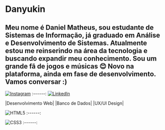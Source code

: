 # Danyukin

Meu nome é Daniel Matheus, sou estudante de Sistemas de Informação, já graduado em Análise e Desenvolvimento de Sistemas. Atualmente estou me reinserindo na área da tecnologia e buscando expandir meu conhecimento.
Sou um grande fã de jogos e músicas 😊
Novo na plataforma, ainda em fase de desenvolvimento. 
Vamos conversar :) 
-----------------------
[![Instagram](https://img.shields.io/badge/Instagram-000?style=for-the-badge&logo=instagram)](https://www.instagram.com/danyukin/) 
:------:
[![LinkedIn](https://img.shields.io/badge/LinkedIn-000?style=for-the-badge&logo=linkedin&logoColor=0E76A8)](https://www.linkedin.com/in/daniel-matheus-4433211a5/)  






|Desenvolvimento Web| |Banco de Dados| |UX/UI Design|


![HTML5](https://img.shields.io/badge/HTML5-000?style=for-the-badge&logo=html5)
:------:

![CSS3](https://img.shields.io/badge/CSS3-000?style=for-the-badge&logo=css3&logoColor=264CE4)
:------: